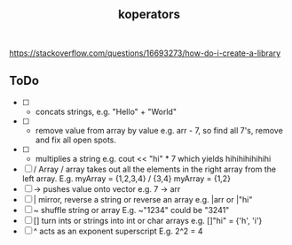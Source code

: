 ## <div align="center">koperators</div>
</br>
<p align="center">
  
https://stackoverflow.com/questions/16693273/how-do-i-create-a-library

## ToDo
- [ ] + concats strings, e.g. "Hello" + "World"
- [ ] - remove value from array by value e.g. arr - 7, so find all 7's, remove and fix all open spots.
- [ ] * multiplies a string e.g. cout << "hi" * 7 which yields hihihihihihihi
- [ ] / Array / array takes out all the elements in the right array
from the left array. E.g. myArray = {1,2,3,4} / {3,4} myArray = {1,2}
- [ ] -> pushes value onto vector e.g. 7 -> arr
- [ ] | mirror, reverse a string or reverse an array e.g. |arr or |"hi"
- [ ] ~ shuffle string or array E.g. ~"1234" could be "3241"
- [ ] [] turn ints or strings into int or char arrays e.g. []"hi" = {'h', 'i'}
- [ ] ^ acts as an exponent superscript E.g. 2^2 = 4  
